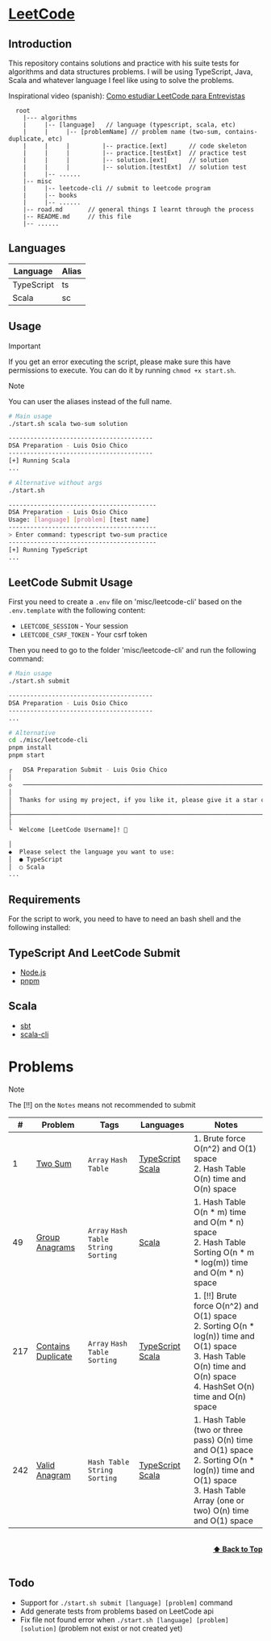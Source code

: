 # [LeetCode](https://leetcode.com/problemset/all/)

## Introduction

This repository contains solutions and practice with his suite tests for algorithms and data structures problems. I will be using TypeScript, Java, Scala and whatever language I feel like using to solve the problems.

Inspirational video (spanish): [Como estudiar LeetCode para Entrevistas](https://www.youtube.com/watch?v=se2FOhsBHEo)

```plain
  root
    |--- algorithms
    |     |-- [language]   // language (typescript, scala, etc)
    |     |     |-- [problemName] // problem name (two-sum, contains-duplicate, etc)
    |     |     |         |-- practice.[ext]      // code skeleton
    |     |     |         |-- practice.[testExt]  // practice test
    |     |     |         |-- solution.[ext]      // solution
    |     |     |         |-- solution.[testExt]  // solution test
    |     |-- ......
    |-- misc
    |     |-- leetcode-cli // submit to leetcode program
    |     |-- books
    |     |-- ......
    |-- road.md       // general things I learnt through the process
    |-- README.md     // this file
    |-- ......

```

## Languages

| Language   | Alias |
| ---------- | ----- |
| TypeScript | ts    |
| Scala      | sc    |

## Usage

> [!IMPORTANT]
> If you get an error executing the script, please make sure this have permissions to execute.
> You can do it by running `chmod +x start.sh`.

> [!NOTE]
> You can user the aliases instead of the full name.

```bash
# Main usage
./start.sh scala two-sum solution

----------------------------------------
DSA Preparation - Luis Osio Chico
----------------------------------------
[+] Running Scala
...
```

```bash
# Alternative without args
./start.sh

-----------------------------------------
DSA Preparation - Luis Osio Chico
Usage: [language] [problem] [test name]
-----------------------------------------
> Enter command: typescript two-sum practice
-----------------------------------------
[+] Running TypeScript
...
```

## LeetCode Submit Usage

First you need to create a `.env` file on 'misc/leetcode-cli' based on the `.env.template` with the following content:

- `LEETCODE_SESSION` - Your session
- `LEETCODE_CSRF_TOKEN` - Your csrf token

Then you need to go to the folder 'misc/leetcode-cli' and run the following command:

```bash
# Main usage
./start.sh submit

----------------------------------------
DSA Preparation - Luis Osio Chico
----------------------------------------
...

# Alternative
cd ./misc/leetcode-cli
pnpm install
pnpm start

┌   DSA Preparation Submit - Luis Osio Chico
│
◇   ────────────────────────────────────────────────────────────────────────────────╮
│                                                                                   │
│  Thanks for using my project, if you like it, please give it a star on GitHub! ⭐  │
│                                                                                   │
├───────────────────────────────────────────────────────────────────────────────────╯
│
└  Welcome [LeetCode Username]! 👋

│
◆  Please select the language you want to use:
│  ● TypeScript
│  ○ Scala
...
```

## Requirements

For the script to work, you need to have to need an bash shell and the following installed:

## TypeScript And LeetCode Submit

- [Node.js](https://nodejs.org/en/)
- [pnpm](https://pnpm.io/)

## Scala

- [sbt](https://www.scala-sbt.org/)
- [scala-cli](https://scala-cli.virtuslab.org/)

# Problems

> [!NOTE]
> The [!!] on the `Notes` means not recommended to submit

| #   | Problem                                                                 | Tags                                    | Languages                                                                     | Notes                                                                                                                                                                          |
| --- | ----------------------------------------------------------------------- | --------------------------------------- | ----------------------------------------------------------------------------- | ------------------------------------------------------------------------------------------------------------------------------------------------------------------------------ |
| 1   | [Two Sum](https://leetcode.com/problems/two-sum/)                       | `Array` `Hash Table`                    | [TypeScript](typescript/two-sum) [Scala](scala/two-sum)                       | 1. Brute force O(n^2) and O(1) space<br/>2. Hash Table O(n) time and O(n) space<br/>                                                                                           |
| 49  | [Group Anagrams](https://leetcode.com/problems/group-anagrams/)         | `Array` `Hash Table` `String` `Sorting` | [Scala](scala/group-anagrams)                                                 | 1. Hash Table O(n \* m) time and O(m \* n) space<br/> 2. Hash Table Sorting O(n \* m \* log(m)) time and O(m \* n) space                                                       |
| 217 | [Contains Duplicate](https://leetcode.com/problems/contains-duplicate/) | `Array` `Hash Table` `Sorting`          | [TypeScript](typescript/contains-duplicate) [Scala](scala/contains-duplicate) | 1. [!!] Brute force O(n^2) and O(1) space<br/>2. Sorting O(n \* log(n)) time and O(1) space<br/>3. Hash Table O(n) time and O(n) space<br/>4. HashSet O(n) time and O(n) space |
| 242 | [Valid Anagram](https://leetcode.com/problems/valid-anagram/)           | `Hash Table` `String` `Sorting`         | [TypeScript](typescript/valid-anagram) [Scala](scala/valid-anagram)           | 1. Hash Table (two or three pass) O(n) time and O(1) space<br/>2. Sorting O(n \* log(n)) time and O(1) space<br/>3. Hash Table Array (one or two) O(n) time and O(1) space     |

<br/>
<div align="right">
    <b><a href="#introduction">⬆️ Back to Top</a></b>
</div>
<br/>

## Todo

- Support for `./start.sh submit [language] [problem]` command
- Add generate tests from problems based on LeetCode api
- Fix file not found error when `./start.sh [language] [problem] [solution]` (problem not exist or not created yet)
